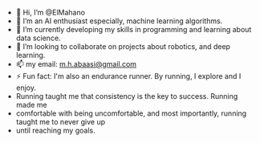 - 👋 Hi, I’m @ElMahano
- 👀 I’m an AI enthusiast especially, machine learning algorithms.
- 🌱 I’m currently developing my skills in programming and learning about data science.
- 💞️ I’m looking to collaborate on projects about robotics, and deep learning.
- 📫 my email: m.h.abaasi@gmail.com
- ⚡ Fun fact: I'm also an endurance runner. By running, I explore and I enjoy.
- Running taught me that consistency is the key to success. Running made me
- comfortable with being uncomfortable, and most importantly, running taught me to never give up
- until reaching my goals.

<!---
ElMahano/ElMahano is a ✨ special ✨ repository because its `README.md` (this file) appears on your GitHub profile.
You can click the Preview link to take a look at your changes.
--->
